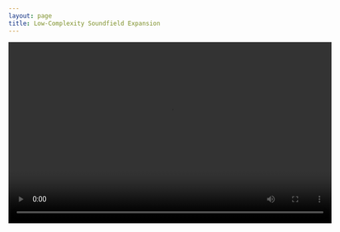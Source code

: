```yaml
---
layout: page
title: Low-Complexity Soundfield Expansion
---
```

<video width="640" height="360" controls>
  <source src="https://xz725.github.io/resources/PostProc/Decorrelator/joysound.mp4" type="video/mp4">
</video>
